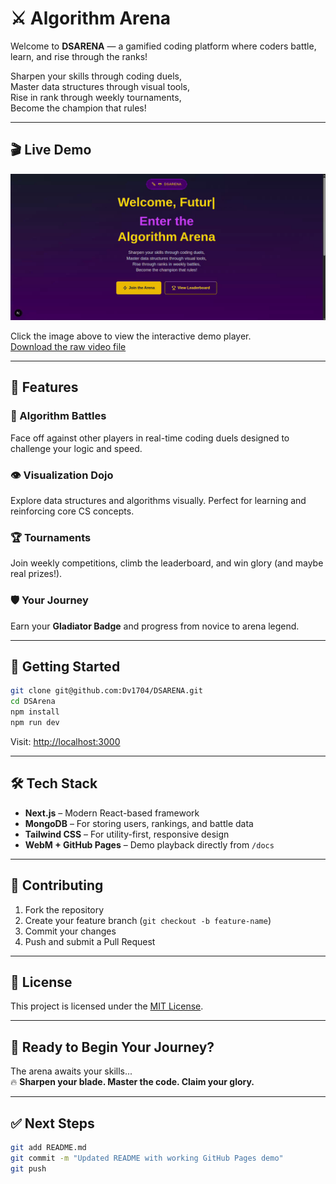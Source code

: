 # ⚔️ Algorithm Arena

Welcome to **DSARENA** — a gamified coding platform where coders battle, learn, and rise through the ranks!

Sharpen your skills through coding duels,  
Master data structures through visual tools,  
Rise in rank through weekly tournaments,  
Become the champion that rules!

---

## 🎬 Live Demo

[![Watch the Demo](https://raw.githubusercontent.com/Dv1704/DSARENA/main/docs/demo-thumb.png)](https://dv1704.github.io/DSARENA/demo.html)

Click the image above to view the interactive demo player.  
[Download the raw video file](https://raw.githubusercontent.com/Dv1704/DSARENA/main/docs/demo.webm)

---

## 🧭 Features

### 🧠 Algorithm Battles  
Face off against other players in real-time coding duels designed to challenge your logic and speed.

### 👁️ Visualization Dojo  
Explore data structures and algorithms visually. Perfect for learning and reinforcing core CS concepts.

### 🏆 Tournaments  
Join weekly competitions, climb the leaderboard, and win glory (and maybe real prizes!).

### 🛡️ Your Journey  
Earn your **Gladiator Badge** and progress from novice to arena legend.

---

## 🚀 Getting Started

```bash
git clone git@github.com:Dv1704/DSARENA.git
cd DSArena
npm install
npm run dev
```

Visit: [http://localhost:3000](http://localhost:3000)

---

## 🛠 Tech Stack

- **Next.js** – Modern React-based framework  
- **MongoDB** – For storing users, rankings, and battle data  
- **Tailwind CSS** – For utility-first, responsive design  
- **WebM + GitHub Pages** – Demo playback directly from `/docs`

---

## 🤝 Contributing

1. Fork the repository  
2. Create your feature branch (`git checkout -b feature-name`)  
3. Commit your changes  
4. Push and submit a Pull Request  

---

## 📜 License

This project is licensed under the [MIT License](LICENSE).

---

## 🧙 Ready to Begin Your Journey?

The arena awaits your skills...  
🔥 **Sharpen your blade. Master the code. Claim your glory.**

---

## ✅ Next Steps

```bash
git add README.md
git commit -m "Updated README with working GitHub Pages demo"
git push
```
